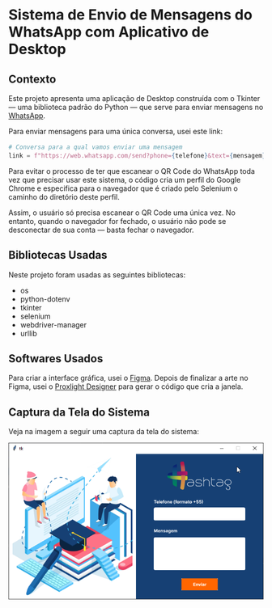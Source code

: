 # Sistema de Envio de Mensagens do WhatsApp com Aplicativo de Desktop

## Contexto

Este projeto apresenta uma aplicação de Desktop construída com
o Tkinter — uma biblioteca padrão do Python — que serve para enviar
mensagens no [WhatsApp](https://web.whatsapp.com/).

Para enviar mensagens para uma única conversa, usei este link:

```python
# Conversa para a qual vamos enviar uma mensagem
link = f"https://web.whatsapp.com/send?phone={telefone}&text={mensagem}"
```

Para evitar o processo de ter que escanear o QR Code do WhatsApp toda vez
que precisar usar este sistema, o código cria um perfil do Google Chrome e
especifica para o navegador que é criado pelo Selenium o caminho do diretório
deste perfil.

Assim, o usuário só precisa escanear o QR Code uma única vez. No entanto,
quando o navegador for fechado, o usuário não pode se desconectar de sua conta
— basta fechar o navegador.


## Bibliotecas Usadas

Neste projeto foram usadas as seguintes bibliotecas:

- os
- python-dotenv
- tkinter
- selenium
- webdriver-manager
- urllib

## Softwares Usados

Para criar a interface gráfica, usei o [Figma](https://www.figma.com/). Depois de finalizar
a arte no Figma, usei o [Proxlight Designer](https://proxlight.github.io/proxlightdesigner/)
para gerar o código que cria a janela.

## Captura da Tela do Sistema

Veja na imagem a seguir uma captura da tela do sistema:

![Captura de Tela do Sistema](./captura-de-tela-do-sistema.png)


